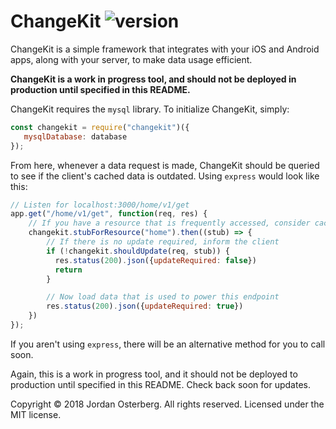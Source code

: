 # ChangeKit  ![version](https://img.shields.io/badge/version-1.0.8-red.svg)
 ChangeKit is a simple framework that integrates with your iOS and Android apps, along with your server, to make data usage efficient.
 
 **ChangeKit is a work in progress tool, and should not be deployed in production until specified in this README.**
 
 ChangeKit requires the `mysql` library. To initialize ChangeKit, simply:
 ```javascript
const changekit = require("changekit")({
    mysqlDatabase: database
});
```

From here, whenever a data request is made, ChangeKit should be queried to see if the client's cached data is outdated. Using `express` would look like this:
```javascript
// Listen for localhost:3000/home/v1/get
app.get("/home/v1/get", function(req, res) {
    // If you have a resource that is frequently accessed, consider caching it
    changekit.stubForResource("home").then((stub) => {
        // If there is no update required, inform the client 
        if (!changekit.shouldUpdate(req, stub)) {
          res.status(200).json({updateRequired: false})
          return
        }

        // Now load data that is used to power this endpoint
        res.status(200).json({updateRequired: true})
    })
});
```  

If you aren't using `express`, there will be an alternative method for you to call soon.

Again, this is a work in progress tool, and it should not be deployed to production until specified in this README. Check back soon for updates.

Copyright © 2018 Jordan Osterberg. All rights reserved. Licensed under the MIT license.

